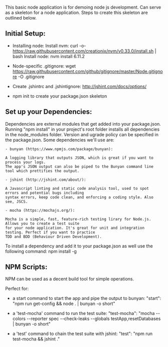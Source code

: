 
This basic node application is for demoing node js development. 
Can serve as a skeleton for a node application.
Steps to create this skeleton are outlined below.


Initial Setup:
-------------

- Installing node:
	Install nvm:	curl -o- https://raw.githubusercontent.com/creationix/nvm/v0.33.0/install.sh | bash
	Install node:	nvm install 6.11.2

- Node-specific .gitignore:
	wget https://raw.githubusercontent.com/github/gitignore/master/Node.gitignore -O .gitignore

- Create .jshintrc and .jshintignore:
	http://jshint.com/docs/options/

- npm init to create your package.json skeleton

Set up your Dependencies:
------------------------

Dependencies are external modules that get added into your package.json. Running "npm install" in your
project's root folder installs all dependencies in the node_modules folder. Version and ugrade policy
can be specified in the package.json. Some dependencies we'll use are:

	- bunyan (https://www.npmjs.com/package/bunyan):
	
	A logging library that outputs JSON, which is great if you want to process your logs.
	The app's JSON output can also be piped to the Bunyan command line tool which prettifies the output.

	- jshint (http://jshint.com/about/): 

	A Javascript linting and static code analysis tool, used to spot errors and potential bugs including
	syntax errors, keep code clean, and enforcing a coding style. Also see, JSCS.

	- mocha (https://mochajs.org/):

	Mocha is a simple, fast, feature-rich testing lirary for Node.js. Allows you to create a test suite
	for your node application. It's great for unit and integration testing. Perfect if you want to practice
	TDD and BDD (Behaviour Driven Development).

To install a dependency and add it to your package.json as well use the following command:
	npm install -g <module>

NPM Scripts:
-----------

NPM can be used as a decent build tool for simple operations.

Perfect for:
- a start command to start the app and pipe the output to bunyan:
	"start": "npm run get-config && node . | bunyan -o short"

- a 'test-mocha' command to run the test suite:
	"test-mocha": "mocha --colors --reporter spec --check-leaks --globals testApp,resetDatabases | bunyan -o short"

- a 'test' command to chain the test suite with jshint:
	"test": "npm run test-mocha && jshint ."
